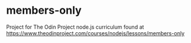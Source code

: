 # members-only 
Project for The Odin Project node.js curriculum found at https://www.theodinproject.com/courses/nodejs/lessons/members-only

